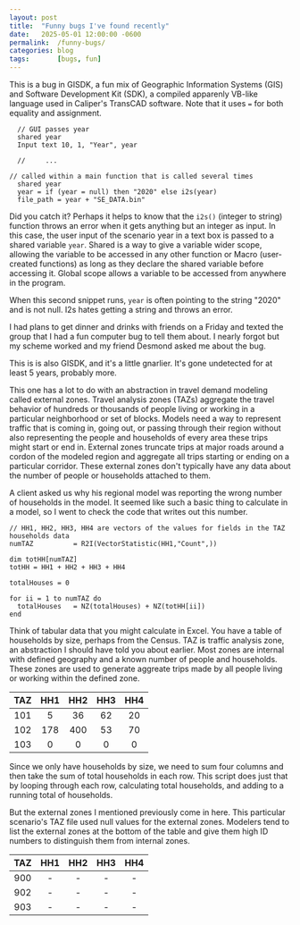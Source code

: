 ```yaml
---
layout: post
title:  "Funny bugs I've found recently"
date:   2025-05-01 12:00:00 -0600
permalink:  /funny-bugs/
categories: blog
tags:       [bugs, fun]
---
```


This is a bug in GISDK, a fun mix of Geographic Information Systems (GIS) and Software Development Kit (SDK), a compiled apparenly VB-like language used in Caliper's TransCAD software. 
Note that it uses `=` for both equality and assignment. 

```
  // GUI passes year
  shared year
  Input text 10, 1, "Year", year

  //     ...

// called within a main function that is called several times
  shared year
  year = if (year = null) then "2020" else i2s(year)
  file_path = year + "SE_DATA.bin"
```

Did you catch it? Perhaps it helps to know that the `i2s()` (integer to string) function throws an error when it gets anything but an integer as input.
In this case, the user input of the scenario year in a text box is passed to a shared variable `year`. Shared is a way to give a variable wider scope, allowing the variable to be accessed in any other function or Macro (user-created functions) as long as they declare the shared variable before accessing it. Global scope allows a variable to be accessed from anywhere in the program. 

When this second snippet runs, `year` is often pointing to the string "2020" and is not null. I2s hates getting a string and throws an error.

I had plans to get dinner and drinks with friends on a Friday and texted the group that I had a fun computer bug to tell them about. I nearly forgot but my scheme worked and my friend Desmond asked me about the bug.

This is is also GISDK, and it's a little gnarlier. It's gone undetected for at least 5 years, probably more. 

This one has a lot to do with an abstraction in travel demand modeling called external zones. Travel analysis zones (TAZs) aggregate the travel behavior of hundreds or thousands of people living or working in a particular neighborhood or set of blocks. Models need a way to represent traffic that is coming in, going out, or passing through their region without also representing the people and households of every area these trips might start or end in. External zones truncate trips at major roads around a cordon of the modeled region and aggregate all trips starting or ending on a particular corridor. These external zones don't typically have any data about the number of people or households attached to them.

A client asked us why his regional model was reporting the wrong number of households in the model. It seemed like such a basic thing to calculate in a model, so I went to check the code that writes out this number.

```
// HH1, HH2, HH3, HH4 are vectors of the values for fields in the TAZ households data
numTAZ 			= R2I(VectorStatistic(HH1,"Count",))

dim totHH[numTAZ]
totHH = HH1 + HH2 + HH3 + HH4

totalHouses = 0

for ii = 1 to numTAZ do
  totalHouses 	= NZ(totalHouses) + NZ(totHH[ii])
end
```

Think of tabular data that you might calculate in Excel. You have a table of households by size, perhaps from the Census. TAZ is traffic analysis zone, an abstraction I should have told you about earlier. Most zones are internal with defined geography and a known number of people and households. These zones are used to generate aggreate trips made by all people living or working within the defined zone.

| TAZ | HH1 | HH2 | HH3 | HH4 |
|:---:|:---:|:---:|:---:|:---:|
|101|5|36|62|20|
|102|178|400|53|70|
|103|0|0|0|0|

Since we only have households by size, we need to sum four columns and then take the sum of total households in each row. This script does just that by looping through each row, calculating total households, and adding to a running total of households.

But the external zones I mentioned previously come in here. This particular scenario's TAZ file used null values for the external zones. Modelers tend to list the external zones at the bottom of the table and give them high ID numbers to distinguish them from internal zones.

| TAZ | HH1 | HH2 | HH3 | HH4 |
|:---:|:---:|:---:|:---:|:---:|
|900|-|-|-|-|
|902|-|-|-|-|
|903|-|-|-|-|





